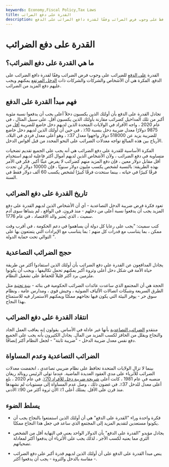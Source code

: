 ```yaml
---
keywords: Economy,Fiscal Policy,Tax Laws
title: القدرة على دفع الضرائب
description: القدرة على دفع الضرائب هي مبدأ ضريبي تصاعدي يحافظ على وجوب فرض الضرائب وفقًا لقدرة دافع الضرائب على الدفع.
---
```


# القدرة على دفع الضرائب
## ما هي القدرة على دفع الضرائب؟

القدرة [على الدفع](/abilitytopay) للضرائب على وجوب فرض الضرائب وفقًا لقدرة دافع الضرائب على الدفع. الفكرة هي أن الأشخاص والشركات والشركات ذات [الدخل المرتفع](/vertical_equity) يمكنهم ويجب عليهم دفع المزيد من الضرائب.

## فهم مبدأ القدرة على الدفع

تجادل القدرة على الدفع بأن أولئك الذين يكسبون دخلاً أعلى يجب أن يدفعوا نسبة مئوية أكبر من تلك المداخيل كضرائب مقارنة بأولئك الذين يكسبون أقل. على سبيل المثال ، في عام 2020 ، واجه الأفراد في الولايات المتحدة الذين لديهم دخل خاضع للضريبة [أقل](/income) من 9875 دولارًا معدل ضريبة دخل بنسبة 10٪ ، في حين أن أولئك الذين لديهم دخل خاضع للضريبة يزيد عن 518000 دولار واجهوا معدل 37٪ ، وهو أعلى معدل فردي في البلاد. الأرباح بين هذه المبالغ تواجه معدلات الضرائب على النحو المحدد من قبل أقواس الدخل.

الفكرة الأساسية للقدرة على دفع الضرائب هي أنه يجب على الجميع تقديم تضحيات متساوية في دفع الضرائب ، ولأن الأشخاص الذين لديهم أموال أكثر فاعلية لديهم استخدام أقل مقابل دولار معين ، فإن دفع المزيد منهم كضرائب لا يفرض عبئًا أكبر. فكر في الأمر بهذه الطريقة: بالنسبة لشخص يكسب مليون دولار سنويًا ، فإن 10000 دولار لن تحدث فرقًا كبيرًا في حياته ، بينما ستحدث فرقًا كبيرًا لشخص يكسب 60 ألف دولار فقط في السنة.

## تاريخ القدرة على دفع الضرائب

تعود فكرة فرض ضريبة الدخل التصاعدية - أي أن الأشخاص الذين لديهم القدرة على دفع المزيد يجب أن يدفعوا نسبة أعلى من دخلهم - منذ قرون. في الواقع ، لم يتبناها سوى آدم سميث ، الذي يُعتبر والد الاقتصاد ، في عام 1776.

كتب سميث: "يجب على رعايا كل دولة أن يساهموا في دعم الحكومة ، في أقرب وقت ممكن ، بما يتناسب مع قدرات كل منهم ؛ بما يتناسب مع الإيرادات التي يتمتعون بها على التوالي تحت حماية الدولة ".

## حجج الضرائب التصاعدية

يجادل المدافعون عن القدرة على دفع الضرائب بأن أولئك الذين استفادوا أكثر من طريقة حياة الأمة في شكل دخل أعلى وثروة أكبر يمكنهم تحمل تكاليفها ، ويجب أن يكونوا ملزمين برد أكثر قليلاً للحفاظ على تشغيل النظام.

الحجة هي أن المجتمع الذي ساعدت عائدات الضرائب الحكومية في بنائه - [بنية تحتية](/infrastructure) مثل الطرق السريعة وشبكات اتصالات الألياف الضوئية ، وجيش قوي ، ومدارس عامة ، ونظام سوق حر - يوفر البيئة التي يكون فيها نجاحهم ممكنًا ويمكنهم الاستمرار فيه للاستمتاع بهذا النجاح.

## انتقاد القدرة على دفع الضرائب

منتقدو [الضرائب التصاعدية](/progressivetax) بأنها غير عادلة في الأساس. يقولون إنه يعاقب العمل الجاد والنجاح ويقلل من الحافز لكسب المزيد من المال. يجادل الكثيرون بأنه يجب على الجميع دفع نفس معدل ضريبة الدخل - "ضريبة ثابتة" - لجعل النظام أكثر إنصافًا.

## الضرائب التصاعدية وعدم المساواة

بينما لا تزال الولايات المتحدة تحافظ على نظام ضريبي تصاعدي ، انخفضت معدلات الضرائب للأثرياء على مدى العقود العديدة الماضية. عندما تولى الرئيس رونالد ريغان منصبه في عام 1981 ، كانت أعلى [شريحة ضريبة دخل للأفراد 70٪](/economic-recovery-tax-act). في عام 2020 ، بلغ أعلى معدل للدخل 37٪. في غضون ذلك ، وصل عدم المساواة إلى مستويات لم نشهدها منذ قرن على الأقل. يمتلك أعلى 1٪ الآن ثروة أكثر من 90٪ الأدنى.

## يسلط الضوء

- فكرة واحدة وراء "القدرة على الدفع" هي أن أولئك الذين استمتعوا بالنجاح يجب أن يكونوا مستعدين لتقديم المزيد إلى المجتمع الذي ساعد في جعل هذا النجاح ممكنًا.

- يجادل مؤيدو "القدرة على الدفع" بأن الدولار الواحد يعني في النهاية أقل من الشخص الثري مما يعنيه لكسب الأجر ، لذلك يجب على الأثرياء أن يدفعوا أكثر لمعادلة تضحياتهم.

- ينص مبدأ القدرة على الدفع على أن أولئك الذين لديهم قدرة أكبر على دفع الضرائب - مقاسة بالدخل والثروة - يجب أن يدفعوا أكثر.

